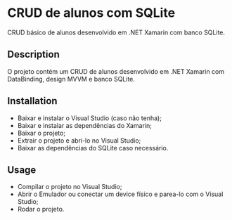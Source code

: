 # CRUD de alunos com SQLite
CRUD básico de alunos desenvolvido em .NET Xamarin com banco SQLite.

## Description
O projeto contém um CRUD de alunos desenvolvido em .NET Xamarin com DataBinding, design MVVM e banco SQLite.

## Installation
- Baixar e instalar o Visual Studio (caso não tenha);
- Baixar e instalar as dependências do Xamarin;
- Baixar o projeto;
- Extrair o projeto e abri-lo no Visual Studio;
- Baixar as dependências do SQLite caso necessário.

## Usage
- Compilar o projeto no Visual Studio;
- Abrir o Emulador ou conectar um device físico e parea-lo com o Visual Studio;
- Rodar o projeto.